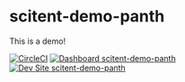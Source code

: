 # scitent-demo-panth

This is a demo!

[![CircleCI](https://circleci.com/gh/petermalcolm/scitent-demo-panth.svg?style=shield)](https://circleci.com/gh/petermalcolm/scitent-demo-panth)
[![Dashboard scitent-demo-panth](https://img.shields.io/badge/dashboard-scitent_demo_panth-yellow.svg)](https://dashboard.pantheon.io/sites/acadbd26-e4a8-4cdc-8c41-3fa0dac051b9#dev/code)
[![Dev Site scitent-demo-panth](https://img.shields.io/badge/site-scitent_demo_panth-blue.svg)](http://dev-scitent-demo-panth.pantheonsite.io/)
